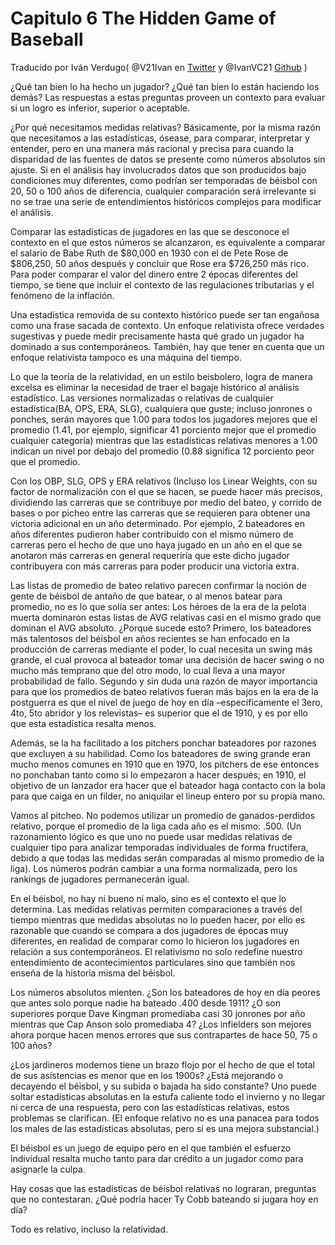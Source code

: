 # Capitulo 6 The Hidden Game of Baseball
Traducido por Iván Verdugo( @V21Ivan en [Twitter](https://twitter.com/V21Ivan) y @IvanVC21 [Github](https://github.com/@V21Ivan) )

¿Qué tan bien lo ha hecho un jugador? ¿Qué tan bien lo están haciendo los demás? Las respuestas a estas preguntas proveen un contexto para evaluar si un logro es inferior, superior o aceptable.

¿Por qué necesitamos medidas relativas? Básicamente, por la misma razón que necesitamos a las estadísticas, ósease, para comparar, interpretar y entender, pero en una manera más racional y precisa para cuando la disparidad de las fuentes de datos se presente como números absolutos sin ajuste. Si en el análisis hay involucrados datos que son producidos bajo condiciones muy diferentes, como podrían ser temporadas de béisbol con 20, 50 o 100 años de diferencia, cualquier comparación será irrelevante si no se trae una serie de entendimientos históricos complejos para modificar el análisis.

Comparar las estadísticas de jugadores en las que se desconoce el contexto en el que estos números se alcanzaron, es equivalente a comparar el salario de Babe Ruth de $80,000 en 1930 con el de Pete Rose de $806,250, 50 años después y concluir que Rose era $726,250 más rico. Para poder comparar el valor del dinero entre 2 épocas diferentes del tiempo, se tiene que incluir el contexto de las regulaciones tributarias y el fenómeno de la inflación.

Una estadística removida de su contexto histórico puede ser tan engañosa como una frase sacada de contexto. Un enfoque relativista ofrece verdades sugestivas y puede medir precisamente hasta qué grado un jugador ha dominado a sus contemporáneos. También, hay que tener en cuenta que un enfoque relativista tampoco es una máquina del tiempo.

Lo que la teoría de la relatividad, en un estilo beisbolero, logra de manera excelsa es eliminar la necesidad de traer el bagaje histórico al análisis estadístico. Las versiones normalizadas o relativas de cualquier estadística(BA, OPS, ERA, SLG), cualquiera que guste; incluso jonrones o ponches, serán mayores que 1.00 para todos los jugadores mejores que el promedio (1.41, por ejemplo, significar 41 porciento mejor que el promedio cualquier categoría) mientras que las estadísticas relativas menores a 1.00 indican un nivel por debajo del promedio (0.88 significa 12 porciento peor que el promedio.

Con los OBP, SLG, OPS y ERA relativos (Incluso los Linear Weights, con su factor de normalización con el que se hacen, se puede hacer más precisos, dividiendo las carreras que se contribuye por medio del bateo, y corrido de bases o por picheo entre las carreras que se requieren para obtener una victoria adicional en un año determinado. Por ejemplo, 2 bateadores en años diferentes pudieron haber contribuido con el mismo número de carreras pero el hecho de que uno haya jugado en un año en el que se anotaron más carreras en general requeriría que este dicho jugador contribuyera con más carreras para poder producir una victoria extra.

Las listas de promedio de bateo relativo parecen confirmar  la noción de gente de béisbol de antaño de que batear, o al menos batear para promedio, no es lo que solía ser antes: Los héroes de la era de la pelota muerta dominaron estas listas de AVG relativas casi en el mismo grado que dominan el AVG absoluto. ¿Porque sucede esto? Primero, los bateadores más talentosos del béisbol en años recientes se han enfocado en la producción de carreras mediante el poder, lo cual necesita un swing más grande, el cual provoca al bateador tomar una decisión de hacer swing o no mucho más temprano que del otro modo, lo cual lleva a una mayor probabilidad de fallo.
Segundo y sin duda una razón de mayor importancia para que los promedios de bateo relativos fueran más bajos en la era de la postguerra es que el nivel de juego de hoy en día –específicamente el 3ero, 4to, 5to abridor y los relevistas– es superior que el de 1910, y es por ello que esta estadística resalta menos.

Además, se la ha facilitado a los pitchers ponchar bateadores por razones que excluyen a su habilidad. Como los bateadores de swing grande eran mucho menos comunes en 1910 que en 1970, los pitchers de ese entonces no ponchaban tanto como si lo empezaron a hacer después; en 1910, el objetivo de un lanzador era hacer que el bateador haga contacto con la bola para que caiga en un filder, no aniquilar el lineup entero por su propia mano.

Vamos al pitcheo. No podemos utilizar un promedio de ganados-perdidos relativo, porque el promedio de la liga cada año es el mismo: .500. (Un razonamiento lógico es que uno no puede usar medidas relativas de cualquier tipo para analizar temporadas individuales de forma fructífera, debido a que todas las medidas serán comparadas al mismo promedio de la liga). Los números podrán cambiar a una forma normalizada, pero los rankings de jugadores permanecerán igual.

En el béisbol, no hay ni bueno ni malo, sino es el contexto el que lo determina. Las medidas relativas permiten comparaciones a través del tiempo mientras que medidas absolutas no lo pueden hacer, por ello es razonable que cuando se compara a dos jugadores de épocas muy diferentes, en realidad de comparar como lo hicieron los jugadores en relación a sus contemporáneos. El relativismo no solo redefine nuestro entendimiento de acontecimientos particulares sino que también nos enseña de la historia misma del béisbol.

Los números absolutos mienten. ¿Son los bateadores de hoy en día peores que antes solo porque nadie ha bateado .400 desde 1911? ¿O son superiores porque Dave Kingman promediaba casi 30 jonrones por año mientras que Cap Anson solo promediaba 4? ¿Los infielders son mejores ahora porque hacen menos errores que sus contrapartes de hace 50, 75 o 100 años?

¿Los jardineros modernos tiene un brazo flojo por el hecho de que el total de sus asistencias es menor que en los 1900s? ¿Está mejorando o decayendo el béisbol, y su subida o bajada ha sido constante? Uno puede soltar estadísticas absolutas en la estufa caliente todo el invierno y no llegar ni cerca de una respuesta, pero con las estadísticas relativas, estos problemas se clarifican. (El enfoque relativo no es una panacea para todos los males de las estadísticas absolutas, pero si es una mejora substancial.)

El béisbol es un juego de equipo pero en el que también el esfuerzo individual resalta mucho tanto para dar crédito a un jugador como para asignarle la culpa.

Hay cosas que las estadísticas de béisbol relativas no lograran, preguntas que no contestaran. ¿Qué podría hacer Ty Cobb bateando si jugara hoy en día?

Todo es relativo, incluso la relatividad.

